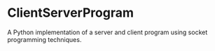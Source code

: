 # ClientServerProgram
 A Python implementation of a server and client program using socket programming techniques. 
